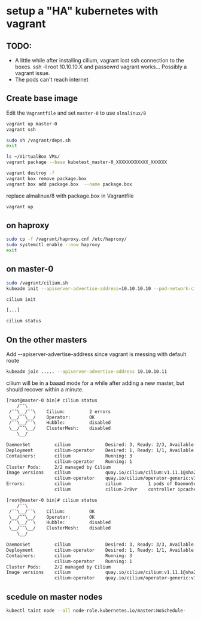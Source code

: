 # setup a "HA" kubernetes with vagrant

## TODO:

- A little while after installing cilium, vagrant lost ssh connection
to the boxes. ssh -l root 10.10.10.X and passowrd vagrant
works... Possibly a vagrant issue.
- The pods can't reach internet

## Create base image

Edit the `Vagrantfile` and set `master-0` to use `almalinux/8`

```bash
vagrant up master-0
vagrant ssh

sudo sh /vagrant/deps.sh
exit

ls ~/VirtualBox VMs/
vagrant package --base kubetest_master-0_XXXXXXXXXXXX_XXXXXX

vagrant destroy -f
vagrant box remove package.box
vagrant box add package.box  --name package.box
```

replace almalinux/8 with package.box in Vagrantfile

```bash
vagrant up
```

## on haproxy

```bash
sudo cp -f /vagrant/haproxy.cnf /etc/haproxy/
sudo systemctl enable --now haproxy
exit
```

## on master-0

```bash
sudo /vagrant/cilium.sh
kubeadm init --apiserver-advertise-address=10.10.10.10 --pod-network-cidr=10.32.0.0/16 --control-plane-endpoint "haproxy.example.com:6443" --upload-certs

cilium init

[...]

cilium status
```

## On the other masters

Add --apiserver-advertise-address since vagrant is messing with default route

```bash
kubeadm join ..... --apiserver-advertise-address 10.10.10.11
```

cilium will be in a baaad mode for a while after adding a new master,
but should recover within a minute.

```bash
[root@master-0 bin]# cilium status
    /¯¯\
 /¯¯\__/¯¯\    Cilium:         2 errors
 \__/¯¯\__/    Operator:       OK
 /¯¯\__/¯¯\    Hubble:         disabled
 \__/¯¯\__/    ClusterMesh:    disabled
    \__/

DaemonSet         cilium             Desired: 3, Ready: 2/3, Available: 2/3, Unavailable: 1/3
Deployment        cilium-operator    Desired: 1, Ready: 1/1, Available: 1/1
Containers:       cilium             Running: 3
                  cilium-operator    Running: 1
Cluster Pods:     2/2 managed by Cilium
Image versions    cilium             quay.io/cilium/cilium:v1.11.1@sha256:251ff274acf22fd2067b29a31e9fda94253d2961c061577203621583d7e85bd2: 3
                  cilium-operator    quay.io/cilium/operator-generic:v1.11.1@sha256:977240a4783c7be821e215ead515da3093a10f4a7baea9f803511a2c2b44a235: 1
Errors:           cilium             cilium          1 pods of DaemonSet cilium are not ready
                  cilium             cilium-2r8vr    controller ipcache-inject-labels is failing since 4s (4x): failed to inject labels into ipcache: local identity allocator uninitialized

[root@master-0 bin]# cilium status
    /¯¯\
 /¯¯\__/¯¯\    Cilium:         OK
 \__/¯¯\__/    Operator:       OK
 /¯¯\__/¯¯\    Hubble:         disabled
 \__/¯¯\__/    ClusterMesh:    disabled
    \__/

DaemonSet         cilium             Desired: 3, Ready: 3/3, Available: 3/3
Deployment        cilium-operator    Desired: 1, Ready: 1/1, Available: 1/1
Containers:       cilium             Running: 3
                  cilium-operator    Running: 1
Cluster Pods:     2/2 managed by Cilium
Image versions    cilium             quay.io/cilium/cilium:v1.11.1@sha256:251ff274acf22fd2067b29a31e9fda94253d2961c061577203621583d7e85bd2: 3
                  cilium-operator    quay.io/cilium/operator-generic:v1.11.1@sha256:977240a4783c7be821e215ead515da3093a10f4a7baea9f803511a2c2b44a235: 1
```

## scedule on master nodes

```bash
kubectl taint node --all node-role.kubernetes.io/master:NoSchedule-
```

## 

